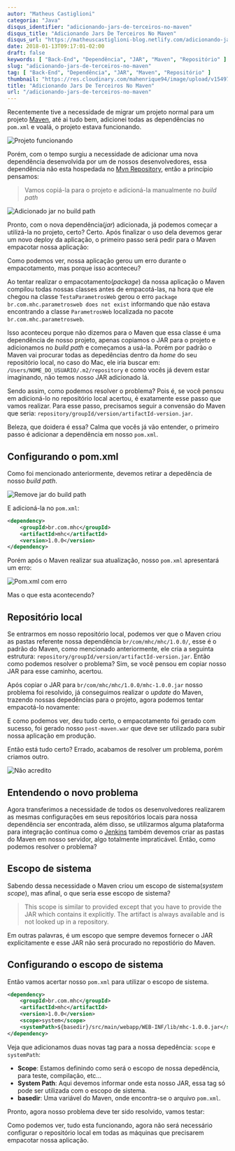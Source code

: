 ```yaml
---
autor: "Matheus Castiglioni"
categoria: "Java"
disqus_identifier: "adicionando-jars-de-terceiros-no-maven"
disqus_title: "Adicionando Jars De Terceiros No Maven"
disqus_url: "https://matheuscastiglioni-blog.netlify.com/adicionando-jars-de-terceiros-no-maven"
date: 2018-01-13T09:17:01-02:00
draft: false
keywords: [ "Back-End", "Dependência", "JAR", "Maven", "Repositório" ]
slug: "adicionando-jars-de-terceiros-no-maven"
tag: [ "Back-End", "Dependência", "JAR", "Maven", "Repositório" ]
thumbnail: "https://res.cloudinary.com/mahenrique94/image/upload/v1549720017/trabalhando-com-diferentes-perfis-no-maven_l8mvbg.jpg"
title: "Adicionando Jars De Terceiros No Maven"
url: "/adicionando-jars-de-terceiros-no-maven"
---
```


Recentemente tive a necessidade de migrar um projeto normal para um projeto [Maven](https://maven.apache.org/), até ai tudo bem, adicionei todas as dependências no `pom.xml` e voalá, o projeto estava funcionando.

![Projeto funcionando](https://res.cloudinary.com/mahenrique94/image/upload/v1549720221/gif-danca_xagclw.gif)

Porém, com o tempo surgiu a necessidade de adicionar uma nova dependência desenvolvida por um de nossos desenvolvedores, essa dependência não esta hospedada no [Mvn Repository](https://mvnrepository.com/), então a princípio pensamos:

> Vamos copiá-la para o projeto e adicioná-la manualmente no *build path*

![Adicionado jar no build path](https://res.cloudinary.com/mahenrique94/image/upload/v1549720245/add-mhcjar-to-build-path_i2uiqj.gif)

Pronto, com o nova dependência(*jar*) adicionada, já podemos começar a utilizá-la no projeto, certo? Certo. Após finalizar o uso dela devemos gerar um novo deploy da aplicação, o primeiro passo será pedir para o Maven empacotar nossa aplicação:

<script src="https://asciinema.org/a/bM31yVbAHuL3FDwuTQgMkpp0q.js" id="asciicast-bM31yVbAHuL3FDwuTQgMkpp0q" async></script>

Como podemos ver, nossa aplicação gerou um erro durante o empacotamento, mas porque isso aconteceu?

Ao tentar realizar o empacotamento(*package*) da nossa aplicação o Maven compilou todas nossas classes antes de empacotá-las, na hora que ele chegou na classe `TestaParametrosWeb` gerou o erro `package br.com.mhc.parametrosweb does not exist` informando que não estava encontrando a classe `ParametrosWeb` localizada no pacote `br.com.mhc.parametrosweb`.

Isso aconteceu porque não dizemos para o Maven que essa classe é uma dependência de nosso projeto, apenas copiamos o JAR para o projeto e adicionamos no *build path* e começamos a usá-la. Porém por padrão o Maven vai procurar todas as depedências dentro da *home* do seu repositório local, no caso do Mac, ele iria buscar em: `/Users/NOME_DO_USUARIO/.m2/repository` e como vocês já devem estar imaginando, não temos nosso JAR adicionado lá.

Sendo assim, como podemos resolver o problema? Pois é, se você pensou em adicioná-lo no repositório local acertou, é exatamente esse passo que vamos realizar. Para esse passo, precisamos seguir a convensão do Maven que seria: `repository/groupId/version/artifactId-version.jar`.

Beleza, que doidera é essa? Calma que vocês já vão entender, o primeiro passo é adicionar a dependência em nosso `pom.xml`.

## Configurando o pom.xml

Como foi mencionado anteriormente, devemos retirar a depedência de nosso *build path*.

![Remove jar do build path](https://res.cloudinary.com/mahenrique94/image/upload/v1549720267/remove-mhc-to-build-path_gagdu3.gif)

E adicioná-la no `pom.xml`:

```xml
<dependency>
	<groupId>br.com.mhc</groupId>
	<artifactId>mhc</artifactId>
	<version>1.0.0</version>
</dependency>
```

Porém após o Maven realizar sua atualização, nosso `pom.xml` apresentará um erro:

![Pom.xml com erro](https://res.cloudinary.com/mahenrique94/image/upload/v1549720289/mhc-pom-xml_mydxqz.png)

Mas o que esta acontecendo?

## Repositório local

Se entrarmos em nosso repositório local, podemos ver que o Maven criou as pastas referente nossa dependência `br/com/mhc/mhc/1.0.0/`, esse é o padrão do Maven, como mencionado anteriormente, ele cria a seguinta estrutura: `repository/groupId/version/artifactId-version.jar`. Então como podemos resolver o problema? Sim, se você pensou em copiar nosso JAR para esse caminho, acertou.

Após copiar o JAR para `br/com/mhc/mhc/1.0.0/mhc-1.0.0.jar` nosso problema foi resolvido, já conseguimos realizar o *update* do Maven, trazendo nossas depedências para o projeto, agora podemos tentar empacotá-lo novamente:

<script src="https://asciinema.org/a/e7dyTF6zC5U2VB2jDaudejOu9.js" id="asciicast-e7dyTF6zC5U2VB2jDaudejOu9" async></script>

E como podemos ver, deu tudo certo, o empacotamento foi gerado com sucesso, foi gerado nosso `post-maven.war` que deve ser utilizado para subir nossa aplicação em produção.

Então está tudo certo? Errado, acabamos de resolver um problema, porém criamos outro.

![Não acredito](https://res.cloudinary.com/mahenrique94/image/upload/v1549719914/gif-nao-acredito-computador_llvlm1.gif)

## Entendendo o novo problema

Agora transferimos a necessidade de todos os desenvolvedores realizarem as mesmas configurações em seus repositórios locais para nossa dependência ser encontrada, além disso, se utilizarmos alguma plataforma para integração contínua como o [Jenkins](https://jenkins.io/) também devemos criar as pastas do Maven em nosso servidor, algo totalmente impraticável. Então, como podemos resolver o problema?

## Escopo de sistema

Sabendo dessa necessidade o Maven criou um escopo de sistema(*system scope*), mas afinal, o que seria esse escopo de sistema?

> This scope is similar to provided except that you have to provide the JAR which contains it explicitly. The artifact is always available and is not looked up in a repository.

Em outras palavras, é um escopo que sempre devemos fornecer o JAR explicitamente e esse JAR não será procurado no repostiório do Maven.

## Configurando o escopo de sistema

Então vamos acertar nosso `pom.xml` para utilizar o escopo de sistema.

```xml
<dependency>
	<groupId>br.com.mhc</groupId>
	<artifactId>mhc</artifactId>
	<version>1.0.0</version>
	<scope>system</scope>
	<systemPath>${basedir}/src/main/webapp/WEB-INF/lib/mhc-1.0.0.jar</systemPath>
</dependency>
```

Veja que adicionamos duas novas tag para a nossa depedência: `scope` e `systemPath`:

- **Scope**: Estamos definindo como será o escopo de nossa depedência, para teste, compilação, etc...
- **System Path**: Aqui devemos informar onde esta nosso JAR, essa tag só pode ser utilizada com o escopo de sistema.
- **basedir**: Uma variável do Maven, onde encontra-se o arquivo `pom.xml`.

Pronto, agora nosso problema deve ter sido resolvido, vamos testar:

<script src="https://asciinema.org/a/W0gxuPuTwKTykhVsQz9W9HX2Y.js" id="asciicast-W0gxuPuTwKTykhVsQz9W9HX2Y" async></script>

Como podemos ver, tudo esta funcionando, agora não será necessário configurar o repositório local em todas as máquinas que precisarem empacotar nossa aplicação.
